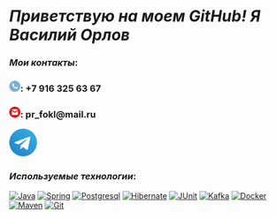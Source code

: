 # *Приветствую на моем GitHub! Я Василий Орлов*

### *Мои контакты*:
<h3><img src="./icons/phone_icon-icons.com_48251_wh.png" alt="Phone" height="20">: +7 916 325 63 67</br></h3>
<h3><img src="./icons/gmail_14189.png" alt="Mail" height="20">: pr_fokl@mail.ru</br></h3>
<a href="https://t.me/vasia_orlov"><img src="./icons/telegram_logo_icon_186899.png" alt="Telegram" height="50"></a>

### *Используемые технологии*:
<p float="left">
  <a href="#"><img alt="Java" src="https://custom-icon-badges.herokuapp.com/badge/Java-007396?logo=java&logoColor=white" height="25"></a>
  <a href="#"><img alt="Spring" src="https://img.shields.io/badge/Spring-6DB33F?logo=spring&logoColor=white" height="25"></a>
  <a href="#"><img alt="Postgresql" src="https://img.shields.io/badge/PostgreSQL-4169E1?logo=postgresql&logoColor=white" height="25"></a>
  <a href="#"><img alt="Hibernate" src="https://img.shields.io/badge/Hibernate-59666C?logo=hibernate&logoColor=white" height="25"></a>
  <a href="#"><img alt="JUnit" src="https://custom-icon-badges.herokuapp.com/badge/JUnit-25A162?logo=check-circle&logoColor=white" height="25"></a>
  <a href="#"><img alt="Kafka" src="https://custom-icon-badges.herokuapp.com/badge/Kafka-6DB33F?logo=kafka_white&logoColor=white" height="25"></a>
  <a href="#"><img alt="Docker" src="https://img.shields.io/badge/Docker-007396?logo=docker&logoColor=white" height="25"></a>
  <a href="#"><img alt="Maven" src="https://img.shields.io/badge/Maven-C71A36?logo=Apache Maven&logoColor=white" height="25"></a>
  <a href="#"><img alt="Git" src="https://img.shields.io/badge/GIT-F05033?logo=git&logoColor=white" height="25"></a>
</p>

<!--
**VasyaOrlov/VasyaOrlov** is a ✨ _special_ ✨ repository because its `README.md` (this file) appears on your GitHub profile.

Here are some ideas to get you started:

- 🔭 I’m currently working on ...
- 🌱 I’m currently learning ...
- 👯 I’m looking to collaborate on ...
- 🤔 I’m looking for help with ...
- 💬 Ask me about ...
- 📫 How to reach me: ...
- 😄 Pronouns: ...
- ⚡ Fun fact: ...
-->
